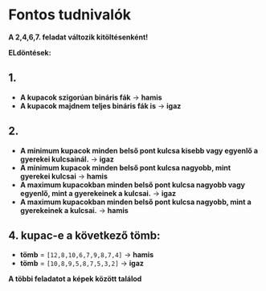 # Fontos tudnivalók

**A 2,4,6,7. feladat változik kitöltésenként!**

**ELdöntések:**
## 1. 
- **A kupacok szigorúan bináris fák** → **hamis**  
- **A kupacok majdnem teljes bináris fák is** → **igaz**

## 2. 
- **A minimum kupacok minden belső pont kulcsa kisebb vagy egyenlő a gyerekei kulcsainál.** → **igaz**  
- **A minimum kupacok minden belső pont kulcsa nagyobb, mint gyerekei kulcsai** → **hamis**
- **A maximum kupacokban minden belső pont kulcsa nagyobb vagy egyenlő, mint a gyerekeinek a kulcsai.** → **igaz**  
- **A maximum kupacokban minden belső pont kulcsa nagyobb, mint a gyerekeinek a kulcsai.** → **hamis**

## 4. kupac-e a következő tömb:
- **tömb** = `[12,8,10,6,7,9,8,7,4]` → **hamis**  
- **tömb** = `[10,8,9,5,8,7,5,3,2]` → **igaz**  

**A többi feladatot a képek között találod**
